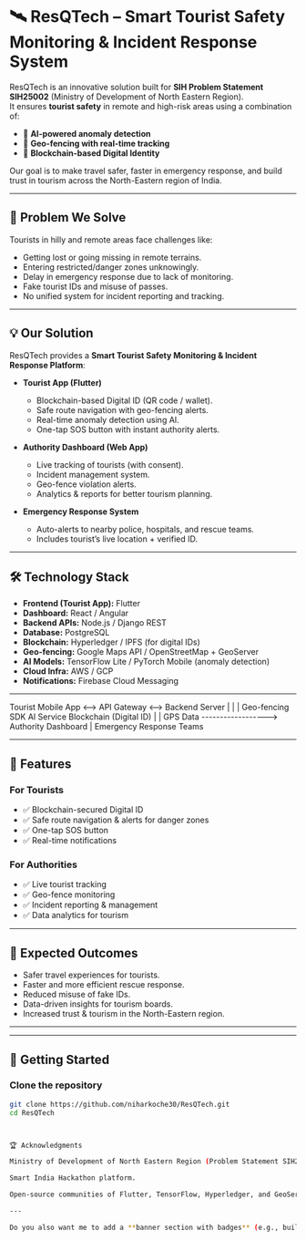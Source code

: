 # 🛰️ ResQTech – Smart Tourist Safety Monitoring & Incident Response System  

ResQTech is an innovative solution built for **SIH Problem Statement SIH25002** (Ministry of Development of North Eastern Region).  
It ensures **tourist safety** in remote and high-risk areas using a combination of:  
- 🤖 **AI-powered anomaly detection**  
- 📍 **Geo-fencing with real-time tracking**  
- 🔗 **Blockchain-based Digital Identity**  

Our goal is to make travel safer, faster in emergency response, and build trust in tourism across the North-Eastern region of India.  

---

## 🚨 Problem We Solve  
Tourists in hilly and remote areas face challenges like:  
- Getting lost or going missing in remote terrains.  
- Entering restricted/danger zones unknowingly.  
- Delay in emergency response due to lack of monitoring.  
- Fake tourist IDs and misuse of passes.  
- No unified system for incident reporting and tracking.  

---

## 💡 Our Solution  
ResQTech provides a **Smart Tourist Safety Monitoring & Incident Response Platform**:  

- **Tourist App (Flutter)**  
  - Blockchain-based Digital ID (QR code / wallet).  
  - Safe route navigation with geo-fencing alerts.  
  - Real-time anomaly detection using AI.  
  - One-tap SOS button with instant authority alerts.  

- **Authority Dashboard (Web App)**  
  - Live tracking of tourists (with consent).  
  - Incident management system.  
  - Geo-fence violation alerts.  
  - Analytics & reports for better tourism planning.  

- **Emergency Response System**  
  - Auto-alerts to nearby police, hospitals, and rescue teams.  
  - Includes tourist’s live location + verified ID.  

---

## 🛠️ Technology Stack  
- **Frontend (Tourist App):** Flutter  
- **Dashboard:** React / Angular  
- **Backend APIs:** Node.js / Django REST  
- **Database:** PostgreSQL  
- **Blockchain:** Hyperledger / IPFS (for digital IDs)  
- **Geo-fencing:** Google Maps API / OpenStreetMap + GeoServer  
- **AI Models:** TensorFlow Lite / PyTorch Mobile (anomaly detection)  
- **Cloud Infra:** AWS / GCP  
- **Notifications:** Firebase Cloud Messaging  

---

Tourist Mobile App <--> API Gateway <--> Backend Server
| | |
Geo-fencing SDK AI Service Blockchain (Digital ID)
| |
GPS Data ------------------> Authority Dashboard
|
Emergency Response Teams


---

## 📱 Features  
### For Tourists  
- ✅ Blockchain-secured Digital ID  
- ✅ Safe route navigation & alerts for danger zones  
- ✅ One-tap SOS button  
- ✅ Real-time notifications  

### For Authorities  
- ✅ Live tourist tracking  
- ✅ Geo-fence monitoring  
- ✅ Incident reporting & management  
- ✅ Data analytics for tourism  

---

## 🎯 Expected Outcomes  
- Safer travel experiences for tourists.  
- Faster and more efficient rescue response.  
- Reduced misuse of fake IDs.  
- Data-driven insights for tourism boards.  
- Increased trust & tourism in the North-Eastern region.  

---


---

## 🚀 Getting Started  
### Clone the repository  
```bash
git clone https://github.com/niharkoche30/ResQTech.git
cd ResQTech



🏆 Acknowledgments

Ministry of Development of North Eastern Region (Problem Statement SIH25002).

Smart India Hackathon platform.

Open-source communities of Flutter, TensorFlow, Hyperledger, and GeoServer.

---

Do you also want me to add a **banner section with badges** (e.g., build status, license, tech stack icons) at the top so it looks more professional on GitHub?

